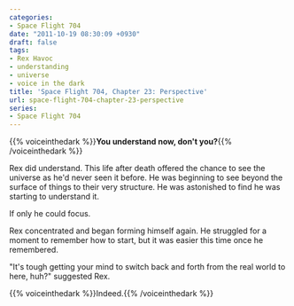 ```yaml
---
categories:
- Space Flight 704
date: "2011-10-19 08:30:09 +0930"
draft: false
tags:
- Rex Havoc
- understanding
- universe
- voice in the dark
title: 'Space Flight 704, Chapter 23: Perspective'
url: space-flight-704-chapter-23-perspective
series:
- Space Flight 704
---
```

{{% voiceinthedark %}}**You understand now, don't you?**{{% /voiceinthedark %}}

Rex did understand. This life after death offered the chance to see the universe as he'd never seen it before. He was beginning to see beyond the surface of things to their very structure. He was astonished to find he was starting to understand it.

If only he could focus.

Rex concentrated and began forming himself again. He struggled for a moment to remember how to start, but it was easier this time once he remembered.

"It's tough getting your mind to switch back and forth from the real world to here, huh?" suggested Rex.

{{% voiceinthedark %}}Indeed.{{% /voiceinthedark %}}
